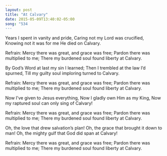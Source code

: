 ```yaml
---
layout: post
title: "At Calvary"
date: 2015-05-09T13:40:02-05:00
song: "534
---
```

Years I spent in vanity and pride,
Caring not my Lord was crucified,
Knowing not it was for me He died on Calvary.

Refrain:
Mercy there was great, and grace was free;
Pardon there was multiplied to me;
There my burdened soul found liberty at Calvary.

By God’s Word at last my sin I learned;
Then I trembled at the law I’d spurned,
Till my guilty soul imploring turned to Calvary.

Refrain:
Mercy there was great, and grace was free;
Pardon there was multiplied to me;
There my burdened soul found liberty at Calvary.

Now I’ve given to Jesus everything,
Now I gladly own Him as my King,
Now my raptured soul can only sing of Calvary!

Refrain:
Mercy there was great, and grace was free;
Pardon there was multiplied to me;
There my burdened soul found liberty at Calvary.

Oh, the love that drew salvation’s plan!
Oh, the grace that brought it down to man!
Oh, the mighty gulf that God did span at Calvary!

Refrain:
Mercy there was great, and grace was free;
Pardon there was multiplied to me;
There my burdened soul found liberty at Calvary.
